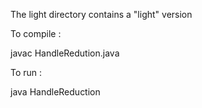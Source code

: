 The light directory contains a "light" version

To compile :

  javac HandleRedution.java

To run :

  java HandleReduction


